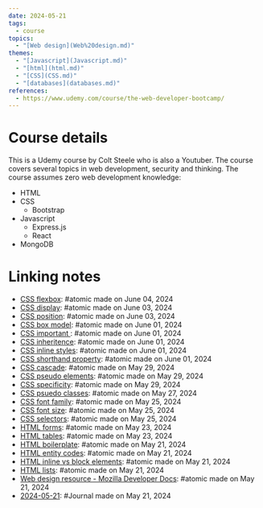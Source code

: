 ```yaml
---  
date: 2024-05-21  
tags:  
  - course  
topics:  
  - "[Web design](Web%20design.md)"  
themes:  
  - "[Javascript](Javascript.md)"  
  - "[html](html.md)"  
  - "[CSS](CSS.md)"  
  - "[databases](databases.md)"  
references:  
  - https://www.udemy.com/course/the-web-developer-bootcamp/  
---  
```

# Course details  
This is a Udemy course by Colt Steele who is also a Youtuber. The course covers several topics in web development, security and thinking. The course assumes zero web development knowledge:  
- HTML   
- CSS  
	- Bootstrap  
- Javascript  
	- Express.js  
	- React  
- MongoDB  
  
# Linking notes  
  
- [CSS flexbox](../General/CSS%20flexbox.md): #atomic made on June 04, 2024  
- [CSS display](../General/CSS%20display.md): #atomic made on June 03, 2024  
- [CSS position](../General/CSS%20position.md): #atomic made on June 03, 2024  
- [CSS box model](../General/CSS%20box%20model.md): #atomic made on June 01, 2024  
- [CSS important ](../General/CSS%20important.md): #atomic made on June 01, 2024  
- [CSS inheritence](../General/CSS%20inheritence.md): #atomic made on June 01, 2024  
- [CSS inline styles](../General/CSS%20inline%20styles.md): #atomic made on June 01, 2024  
- [CSS shorthand property](../General/CSS%20shorthand%20property.md): #atomic made on June 01, 2024  
- [CSS cascade](../General/CSS%20cascade.md): #atomic made on May 29, 2024  
- [CSS pseudo elements](../General/CSS%20pseudo%20elements.md): #atomic made on May 29, 2024  
- [CSS specificity](../General/CSS%20specificity.md): #atomic made on May 29, 2024  
- [CSS psuedo classes](../General/CSS%20psuedo%20classes.md): #atomic made on May 27, 2024  
- [CSS font family](../General/CSS%20font%20family.md): #atomic made on May 25, 2024  
- [CSS font size](../General/CSS%20font%20size.md): #atomic made on May 25, 2024  
- [CSS selectors](../General/CSS%20selectors.md): #atomic made on May 25, 2024  
- [HTML forms](../General/HTML%20forms.md): #atomic made on May 23, 2024  
- [HTML tables](../General/HTML%20tables.md): #atomic made on May 23, 2024  
- [HTML boilerplate](../General/HTML%20boilerplate.md): #atomic made on May 21, 2024  
- [HTML entity codes](../General/HTML%20entity%20codes.md): #atomic made on May 21, 2024  
- [HTML inline vs block elements](../General/HTML%20inline%20vs%20block%20elements.md): #atomic made on May 21, 2024  
- [HTML lists](../General/HTML%20lists.md): #atomic made on May 21, 2024  
- [Web design resource - Mozilla Developer Docs](../General/Web%20design%20resource%20-%20Mozilla%20Developer%20Docs.md): #atomic made on May 21, 2024  
- [2024-05-21](../../../2024-05-21.md): #Journal made on May 21, 2024  
  
